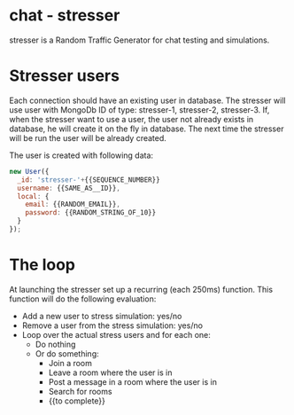 chat - stresser
====

stresser is a Random Traffic Generator for chat testing and simulations.

# Stresser users

Each connection should have an existing user in database.
The stresser will use user with MongoDb ID of type: stresser-1, stresser-2, stresser-3.
If, when the stresser want to use a user, the user not already exists in database, he will create it on the fly in database.
The next time the stresser will be run the user will be already created.

The user is created with following data:

```javascript
new User({
  _id: 'stresser-'+{{SEQUENCE_NUMBER}}
  username: {{SAME_AS__ID}},
  local: {
    email: {{RANDOM_EMAIL}},
    password: {{RANDOM_STRING_OF_10}}
  }
});
```

# The loop

At launching the stresser set up a recurring (each 250ms) function.
This function will do the following evaluation:
- Add a new user to stress simulation: yes/no
- Remove a user from the stress simulation: yes/no
- Loop over the actual stress users and for each one:
  - Do nothing
  - Or do something:
    - Join a room
    - Leave a room where the user is in
    - Post a message in a room where the user is in
    - Search for rooms
    - {{to complete}}
